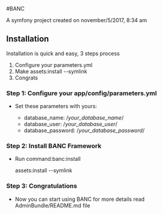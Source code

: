 #BANC

A symfony project created on november/5/2017, 8:34 am

## Installation

Installation is quick and easy, 3 steps process

1. Configure your parameters.yml
2. Make assets:install --symlink
3. Congrats

### Step 1: Configure your app/config/parameters.yml

*  Set these parameters with yours:

    - database_name: /*your_database_name*/
    - database_user: /*your_database_user*/
    - database_password: /*your_database_password*/


### Step 2: Install BANC Framework

* Run command:banc:install

    assets:install --symlink

### Step 3: Congratulations

* Now you can start using BANC for more details read AdminBundle/README.md file

